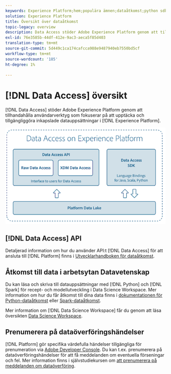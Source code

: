 ```yaml
---
keywords: Experience Platform;hem;populära ämnen;dataåtkomst;python sdk;spark sdk;data access api
solution: Experience Platform
title: Översikt över dataåtkomst
topic-legacy: overview
description: Data Access stöder Adobe Experience Platform genom att tillhandahålla användarverktyg som fokuserar på att upptäcka och tillgängliggöra inkapslade plattformsdatauppsättningar.
exl-id: 76e3585b-44df-412e-9ac3-aeca5f85d403
translation-type: tm+mt
source-git-commit: 5d449c1ca174cafcca988e9487940eb7550bd5cf
workflow-type: tm+mt
source-wordcount: '185'
ht-degree: 1%

---
```


# [!DNL Data Access] översikt

[!DNL Data Access] stöder Adobe Experience Platform genom att tillhandahålla användarverktyg som fokuserar på att upptäcka och tillgängliggöra inkapslade datauppsättningar i  [!DNL Experience Platform].

![Dataåtkomst i Experience Platform](images/Data_Access_Experience_Platform.png)

## [!DNL Data Access] API

Detaljerad information om hur du använder API:t [!DNL Data Access] för att ansluta till [!DNL Platform] finns i [Utvecklarhandboken för dataåtkomst](api.md).

## Åtkomst till data i arbetsytan Datavetenskap

Du kan läsa och skriva till datauppsättningar med [!DNL Python] och [!DNL Spark] för recept- och modellutveckling i Data Science Workspace. Mer information om hur du får åtkomst till dina data finns i [dokumentationen för Python-dataåtkomst](../data-science-workspace/authoring/python.md) eller [Spark-dataåtkomst](../data-science-workspace/authoring/spark.md).

Mer information om [!DNL Data Science Workspace] får du genom att läsa översikten [Data Science Workspace](../data-science-workspace/home.md).

## Prenumerera på dataöverföringshändelser

[!DNL Platform] gör specifika värdefulla händelser tillgängliga för prenumeration via  [Adobe Developer Console](https://www.adobe.com/go/devs_console_ui). Du kan t.ex. prenumerera på dataöverföringshändelser för att få meddelanden om eventuella förseningar och fel. Mer information finns i självstudiekursen om [att prenumerera på meddelanden om dataöverföring](../ingestion/quality/subscribe-events.md).
